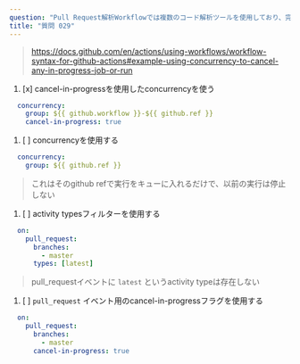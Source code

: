 ```yaml
---
question: "Pull Request解析Workflowでは複数のコード解析ツールを使用しており、完了までに約20分かかります。このWorkflowは `pull_request` イベントで `branches` フィルターを `master` に設定してトリガーされています。そのため、開発者が数分以内に複数のCommitをプッシュすると複数のWorkflowが並列で実行されます。すべての以前のWorkflow実行を停止し、最新の変更のみを実行するにはどうしますか？"
title: "質問 029"
---
```


> https://docs.github.com/en/actions/using-workflows/workflow-syntax-for-github-actions#example-using-concurrency-to-cancel-any-in-progress-job-or-run

1. [x] cancel-in-progressを使用したconcurrencyを使う
```yaml
  concurrency:
    group: ${{ github.workflow }}-${{ github.ref }}
    cancel-in-progress: true
```
1. [ ] concurrencyを使用する
```yaml
  concurrency:
    group: ${{ github.ref }}
```
> これはそのgithub refで実行をキューに入れるだけで、以前の実行は停止しない

1. [ ] activity typesフィルターを使用する
```yaml
  on:
    pull_request:
      branches:
        - master
      types: [latest]
```
> pull_requestイベントに `latest` というactivity typeは存在しない
1. [ ] `pull_request` イベント用のcancel-in-progressフラグを使用する
```yaml
  on:
    pull_request:
      branches:
        - master
      cancel-in-progress: true
```